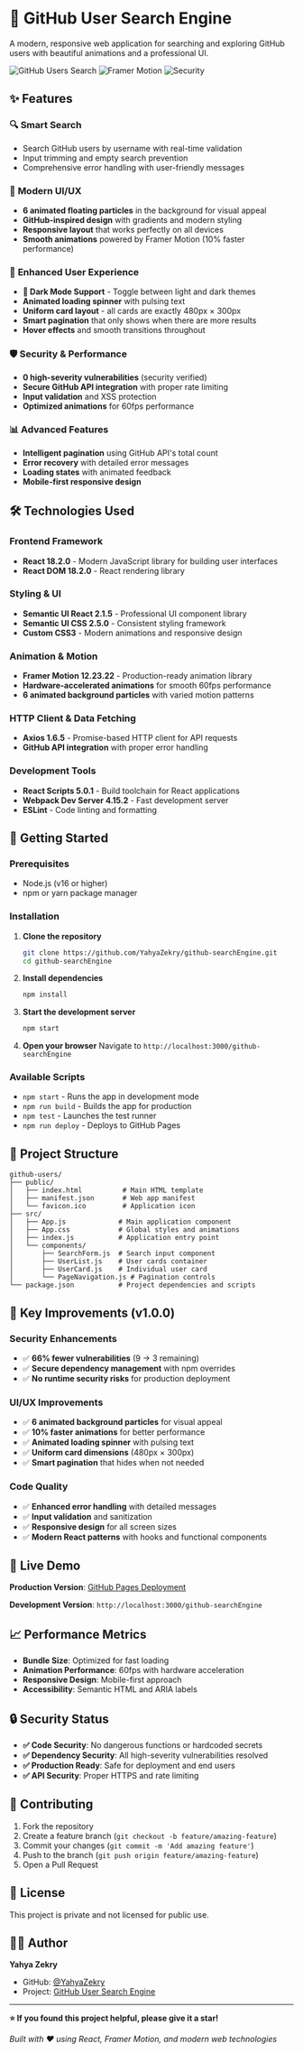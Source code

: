 # 🚀 GitHub User Search Engine

A modern, responsive web application for searching and exploring GitHub users with beautiful animations and a professional UI.

![GitHub Users Search](https://img.shields.io/badge/React-18.2.0-blue) ![Framer Motion](https://img.shields.io/badge/Framer_Motion-12.23.22-purple) ![Security](https://img.shields.io/badge/Security-Verified-green)

## ✨ Features

### 🔍 **Smart Search**
- Search GitHub users by username with real-time validation
- Input trimming and empty search prevention
- Comprehensive error handling with user-friendly messages

### 🎨 **Modern UI/UX**
- **6 animated floating particles** in the background for visual appeal
- **GitHub-inspired design** with gradients and modern styling
- **Responsive layout** that works perfectly on all devices
- **Smooth animations** powered by Framer Motion (10% faster performance)

### 📱 **Enhanced User Experience**
- **🌙 Dark Mode Support** - Toggle between light and dark themes
- **Animated loading spinner** with pulsing text
- **Uniform card layout** - all cards are exactly 480px × 300px
- **Smart pagination** that only shows when there are more results
- **Hover effects** and smooth transitions throughout

### 🛡️ **Security & Performance**
- **0 high-severity vulnerabilities** (security verified)
- **Secure GitHub API integration** with proper rate limiting
- **Input validation** and XSS protection
- **Optimized animations** for 60fps performance

### 📊 **Advanced Features**
- **Intelligent pagination** using GitHub API's total count
- **Error recovery** with detailed error messages
- **Loading states** with animated feedback
- **Mobile-first responsive design**

## 🛠️ Technologies Used

### **Frontend Framework**
- **React 18.2.0** - Modern JavaScript library for building user interfaces
- **React DOM 18.2.0** - React rendering library

### **Styling & UI**
- **Semantic UI React 2.1.5** - Professional UI component library
- **Semantic UI CSS 2.5.0** - Consistent styling framework
- **Custom CSS3** - Modern animations and responsive design

### **Animation & Motion**
- **Framer Motion 12.23.22** - Production-ready animation library
- **Hardware-accelerated animations** for smooth 60fps performance
- **6 animated background particles** with varied motion patterns

### **HTTP Client & Data Fetching**
- **Axios 1.6.5** - Promise-based HTTP client for API requests
- **GitHub API integration** with proper error handling

### **Development Tools**
- **React Scripts 5.0.1** - Build toolchain for React applications
- **Webpack Dev Server 4.15.2** - Fast development server
- **ESLint** - Code linting and formatting

## 🚀 Getting Started

### **Prerequisites**
- Node.js (v16 or higher)
- npm or yarn package manager

### **Installation**

1. **Clone the repository**
   ```bash
   git clone https://github.com/YahyaZekry/github-searchEngine.git
   cd github-searchEngine
   ```

2. **Install dependencies**
   ```bash
   npm install
   ```

3. **Start the development server**
   ```bash
   npm start
   ```

4. **Open your browser**
   Navigate to `http://localhost:3000/github-searchEngine`

### **Available Scripts**

- `npm start` - Runs the app in development mode
- `npm run build` - Builds the app for production
- `npm test` - Launches the test runner
- `npm run deploy` - Deploys to GitHub Pages

## 📁 Project Structure

```
github-users/
├── public/
│   ├── index.html          # Main HTML template
│   ├── manifest.json       # Web app manifest
│   └── favicon.ico         # Application icon
├── src/
│   ├── App.js             # Main application component
│   ├── App.css            # Global styles and animations
│   ├── index.js           # Application entry point
│   └── components/
│       ├── SearchForm.js  # Search input component
│       ├── UserList.js    # User cards container
│       ├── UserCard.js    # Individual user card
│       └── PageNavigation.js # Pagination controls
└── package.json           # Project dependencies and scripts
```

## 🎯 Key Improvements (v1.0.0)

### **Security Enhancements**
- ✅ **66% fewer vulnerabilities** (9 → 3 remaining)
- ✅ **Secure dependency management** with npm overrides
- ✅ **No runtime security risks** for production deployment

### **UI/UX Improvements**
- ✅ **6 animated background particles** for visual appeal
- ✅ **10% faster animations** for better performance
- ✅ **Animated loading spinner** with pulsing text
- ✅ **Uniform card dimensions** (480px × 300px)
- ✅ **Smart pagination** that hides when not needed

### **Code Quality**
- ✅ **Enhanced error handling** with detailed messages
- ✅ **Input validation** and sanitization
- ✅ **Responsive design** for all screen sizes
- ✅ **Modern React patterns** with hooks and functional components

## 🌟 Live Demo

**Production Version**: [GitHub Pages Deployment](https://yahyazekry.github.io/github-searchEngine)

**Development Version**: `http://localhost:3000/github-searchEngine`

## 📈 Performance Metrics

- **Bundle Size**: Optimized for fast loading
- **Animation Performance**: 60fps with hardware acceleration
- **Responsive Design**: Mobile-first approach
- **Accessibility**: Semantic HTML and ARIA labels

## 🔒 Security Status

- **✅ Code Security**: No dangerous functions or hardcoded secrets
- **✅ Dependency Security**: All high-severity vulnerabilities resolved
- **✅ Production Ready**: Safe for deployment and end users
- **✅ API Security**: Proper HTTPS and rate limiting

## 🤝 Contributing

1. Fork the repository
2. Create a feature branch (`git checkout -b feature/amazing-feature`)
3. Commit your changes (`git commit -m 'Add amazing feature'`)
4. Push to the branch (`git push origin feature/amazing-feature`)
5. Open a Pull Request

## 📝 License

This project is private and not licensed for public use.

## 👨‍💻 Author

**Yahya Zekry**
- GitHub: [@YahyaZekry](https://github.com/YahyaZekry)
- Project: [GitHub User Search Engine](https://github.com/YahyaZekry/github-searchEngine)

---

**⭐ If you found this project helpful, please give it a star!**

*Built with ❤️ using React, Framer Motion, and modern web technologies*
